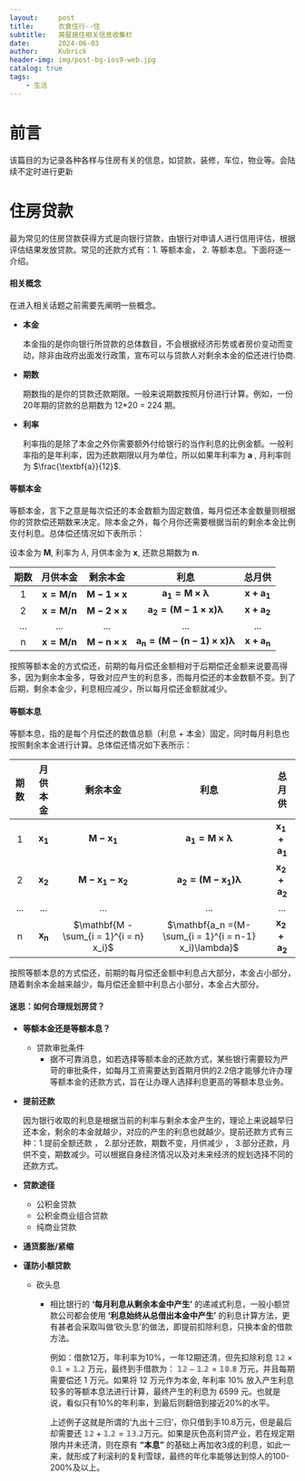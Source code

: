 ```yaml
---
layout:     post
title:      衣食住行--住
subtitle:   房屋居住相关信息收集栏
date:       2024-06-03
author:     Kubrick
header-img: img/post-bg-ios9-web.jpg
catalog: true
tags:
    - 生活
---
```

# 前言

该篇目的为记录各种各样与住房有关的信息，如贷款，装修，车位，物业等。会陆续不定时进行更新

# 住房贷款
最为常见的住房贷款获得方式是向银行贷款，由银行对申请人进行信用评估，根据评估结果发放贷款。常见的还款方式有：1. 等额本金， 2. 等额本息。下面将逐一介绍。

#### 相关概念
在进入相关话题之前需要先阐明一些概念。

- **本金**
  
    本金指的是你向银行所贷款的总体数目，不会根据经济形势或者房价变动而变动，除非由政府出面发行政策，宣布可以与贷款人对剩余本金的偿还进行协商.

- **期数**

    期数指的是你的贷款还款期限。一般来说期数按照月份进行计算。例如，一份20年期的贷款的总期数为 12*20 = 224 期。

- **利率**
    
    利率指的是除了本金之外你需要额外付给银行的当作利息的比例金额。一般利率指的是年利率，因为还款期限以月为单位，所以如果年利率为 **a** , 月利率则为 $\frac{\textbf{a}}{12}$.


#### 等额本金

等额本金，言下之意是每次偿还的本金数额为固定数值，每月偿还本金数量则根据你的贷款偿还期数来决定。除本金之外，每个月你还需要根据当前的剩余本金比例支付利息。总体偿还情况如下表所示：

设本金为 $\mathbf{M}$, 利率为 $\lambda$, 月供本金为 $\mathbf{x}$, 还款总期数为 $\mathbf{n}$.


| 期数 | 月供本金 | 剩余本金 | 利息 | 总月供 |
|:---:|:---:|:---:|:---:|:---:|
|$\text{1}$|$\mathbf{x = M/n}$|$\mathbf{M - 1 \times x}$|$\mathbf{a_1 = M \times \lambda}$|$\mathbf{x + a_1}$|
|$\text{2}$|$\mathbf{x = M/n}$|$\mathbf{M - 2 \times x}$|$\mathbf{a_2 = (M-1 \times x)\lambda}$|$\mathbf{x + a_2}$|
|...|...|...|...|...|
|$\text{n}$|$\mathbf{x = M/n}$|$\mathbf{M - n \times x}$|$\mathbf{a_n = (M-(n-1) \times x)\lambda}$|$\mathbf{x + a_n}$|


按照等额本金的方式偿还，前期的每月偿还金额相对于后期偿还金额来说要高得多，因为剩余本金多，导致对应产生的利息多，而每月偿还的本金数额不变。到了后期，剩余本金少，利息相应减少，所以每月偿还金额就减少。

#### 等额本息

等额本息，指的是每个月偿还的数值总额（利息 + 本金）固定，同时每月利息也按照剩余本金进行计算。总体偿还情况如下表所示：

| 期数 | 月供本金 | 剩余本金 | 利息 | 总月供 |
|:---:|:---:|:---:|:---:|:---:|
|$\text{1}$|$\mathbf{x_1}$|$\mathbf{M - x_1}$|$\mathbf{a_1 = M \times \lambda}$|$\mathbf{x_1 + a_1}$|
|$\text{2}$|$\mathbf{x_2}$|$\mathbf{M - x_1 - x_2}$|$\mathbf{a_2 =(M-x_1)\lambda}$|$\mathbf{x_2 + a_2}$|
|...|...|...|...|...|
|$\text{n}$|$\mathbf{x_n}$|$\mathbf{M - \sum_{i = 1}^{i = n} x_i}$|$\mathbf{a_n =(M- \sum_{i = 1}^{i = n-1} x_i)\lambda}$|$\mathbf{x_2 + a_2}$|

按照等额本息的方式偿还，前期的每月偿还金额中利息占大部分，本金占小部分，随着剩余本金越来越少，每月偿还金额中利息占小部分，本金占大部分。

#### 迷思：如何合理规划房贷？

- **等额本金还是等额本息？**

    - 贷款审批条件
        - 据不可靠消息，如若选择等额本金的还款方式，某些银行需要较为严苛的审批条件，如每月工资需要达到首期月供的2.2倍才能够允许办理等额本金的还款方式，旨在让办理人选择利息更高的等额本息业务。

- **提前还款**
  
    因为银行收取的利息是根据当前的利率与剩余本金产生的，理论上来说越早归还本金，剩余的本金就越少，对应的产生的利息也就越少。提前还款方式有三种：1.提前全额还款 ， 2.部分还款，期数不变，月供减少 ， 3.部分还款，月供不变，期数减少。可以根据自身经济情况以及对未来经济的规划选择不同的还款方式。

- **贷款途径**

    - 公积金贷款
    - 公积金商业组合贷款
    - 纯商业贷款

- **通货膨胀/紧缩**

- **谨防小额贷款**

    - 砍头息
      - 相比银行的 **‘每月利息从剩余本金中产生’** 的递减式利息，一般小额贷款公司都会使用 **‘利息始终从总借出本金中产生’** 的利息计算方法，更有甚者会采取叫做‘砍头息’的做法，即提前扣除利息，只换本金的借款方法。

        例如：借款12万，年利率为10%，一年12期还清，但先扣除利息 $\mathbb{12 \times 0.1 = 1.2}$ 万元，最终到手借款为： $\mathbb{12 - 1.2 = 10.8}$ 万元，并且每期需要偿还 1 万元。如果将 12 万元作为本金, 年利率 10% 放入产生利息较多的等额本息法进行计算，最终产生的利息为 6599 元。也就是说，看似只有10%的年利率，到最后则翻倍到接近20%的水平。

        上述例子这就是所谓的‘九出十三归’，你只借到手10.8万元，但是最后却需要还 $\mathbb{12+1.2=13.2}$万元。如果是灰色高利贷产业，若在规定期限内并未还清，则在原有 **“本息”** 的基础上再加收3成的利息，如此一来，就形成了利滚利的复利雪球，最终的年化率能够达到惊人的100-200%及以上。
